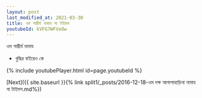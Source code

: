 ```yaml
---
layout: post
last_modified_at: 2021-03-30
title: ওম গাম্ভীর্য নামায গা টাইমস
youtubeId: kVFG7WFVoOw
---
```

 
 
 ওম গাম্ভীর্য নামায  
 
 -  বুদ্ধির বাইরেও কে 
 
  
 
  
 
 
 
 
 
 


{% include youtubePlayer.html id=page.youtubeId %}
 
[Next]({{ site.baseurl }}{% link  split1/_posts/2016-12-18-ওম দক্ষ আগাপাহাড়িনা নামায গা টাইমস.md%})
 

